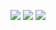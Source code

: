 ![](https://img.shields.io/badge/day%20📅-16-blue)   	![](https://img.shields.io/badge/stars%20⭐-30-yellow)   	![](https://img.shields.io/badge/days%20completed-15-red)